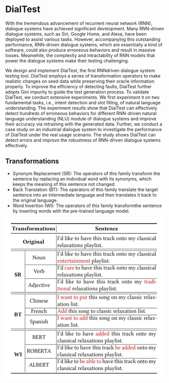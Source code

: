 # DialTest

With the tremendous advancement of recurrent neural network (RNN), dialogue systems have achieved significant development. Many RNN-driven dialogue systems, such as Siri, Google Home, and Alexa, have been deployed to assist various tasks. However, accompanying this outstanding performance, RNN-driven dialogue systems, which are essentially a kind of software, could also produce erroneous behaviors and result in massive losses. Meanwhile, the complexity and intractability of RNN models that power the dialogue systems make their testing challenging.



We design and implement DialTest, the first RNNdriven dialogue system testing tool. DialTest employs a series of transformation operators to make realistic changes on seed data while preserving their oracle information properly. To improve the efficiency of detecting faults, DialTest further adopts Gini impurity to guide the test generation process. To validate DialTest, we conduct extensive experiments. We first experiment it on two fundamental tasks, i.e., intent detection and slot filling, of natural language understanding. The experiment results show that DialTest can effectively detect hundreds of erroneous behaviors for different RNN-driven natural language understanding (NLU) module of dialogue systems and improve their accuracy via retraining with the generated data. Further, we conduct a case study on an industrial dialogue system to investigate the performance of DialTest under the real usage scenario. The study shows DialTest can detect errors and improve the robustness of RNN-driven dialogue systems effectively.

## Transformations

- Synonym Replacement (SR): The operators of this family transform the sentence by replacing an individual word with its synonyms, which keeps the meaning of this sentence not changed.
- Back Translation (BT): The operators of this family translate the target sentence into an intermediate language and then translates it back to the original language.
- Word Insertion (WI): The operators of this family transformthe sentence by inserting words with the pre-trained language model.

![transformation](fig/transformation.png)



